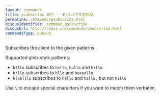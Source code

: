 ```yaml
---
layout: commands
title: psubscribe 命令 -- Redis中文资料站
permalink: commands/psubscribe.html
disqusIdentifier: command_psubscribe
disqusUrl: http://redis.cn/commands/psubscribe.html
commandsType: pubsub
---
```


Subscribes the client to the given patterns.

Supported glob-style patterns:

* `h?llo` subscribes to `hello`, `hallo` and `hxllo`
* `h*llo` subscribes to `hllo` and `heeeello`
* `h[ae]llo` subscribes to `hello` and `hallo,` but not `hillo`

Use `\` to escape special characters if you want to match them verbatim.

